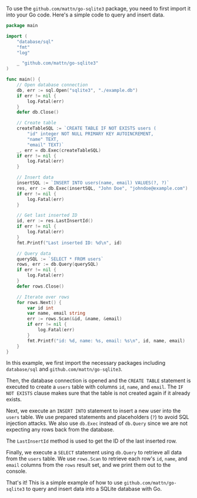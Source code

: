 To use the `github.com/mattn/go-sqlite3` package, you need to first import it into your Go code. Here's a simple code to query and insert data.

```go
package main

import (
	"database/sql"
	"fmt"
	"log"

	_ "github.com/mattn/go-sqlite3"
)

func main() {
	// Open database connection
	db, err := sql.Open("sqlite3", "./example.db")
	if err != nil {
		log.Fatal(err)
	}
	defer db.Close()

	// Create table
	createTableSQL := `CREATE TABLE IF NOT EXISTS users (
		"id" integer NOT NULL PRIMARY KEY AUTOINCREMENT,
		"name" TEXT,
		"email" TEXT)`
	_, err = db.Exec(createTableSQL)
	if err != nil {
		log.Fatal(err)
	}

	// Insert data
	insertSQL := `INSERT INTO users(name, email) VALUES(?, ?)`
	res, err := db.Exec(insertSQL, "John Doe", "johndoe@example.com")
	if err != nil {
		log.Fatal(err)
	}

	// Get last inserted ID
	id, err := res.LastInsertId()
	if err != nil {
		log.Fatal(err)
	}
	fmt.Printf("Last inserted ID: %d\n", id)

	// Query data
	querySQL := `SELECT * FROM users`
	rows, err := db.Query(querySQL)
	if err != nil {
		log.Fatal(err)
	}
	defer rows.Close()

	// Iterate over rows
	for rows.Next() {
		var id int
		var name, email string
		err := rows.Scan(&id, &name, &email)
		if err != nil {
			log.Fatal(err)
		}
		fmt.Printf("id: %d, name: %s, email: %s\n", id, name, email)
	}
}
```

In this example, we first import the necessary packages including `database/sql` and `github.com/mattn/go-sqlite3`. 

Then, the database connection is opened and the `CREATE TABLE` statement is executed to create a `users` table with columns `id`, `name`, and `email`. The `IF NOT EXISTS` clause makes sure that the table is not created again if it already exists.

Next, we execute an `INSERT INTO` statement to insert a new user into the `users` table. We use prepared statements and placeholders (`?`) to avoid SQL injection attacks. We also use `db.Exec` instead of `db.Query` since we are not expecting any rows back from the database.

The `LastInsertId` method is used to get the ID of the last inserted row. 

Finally, we execute a `SELECT` statement using `db.Query` to retrieve all data from the `users` table. We use `rows.Scan` to retrieve each row's `id`, `name`, and `email` columns from the `rows` result set, and we print them out to the console.

That's it! This is a simple example of how to use `github.com/mattn/go-sqlite3` to query and insert data into a SQLite database with Go.
